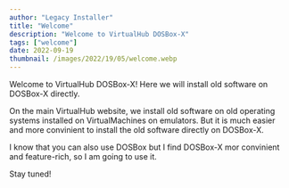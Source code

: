 ```yaml
---
author: "Legacy Installer"
title: "Welcome"
description: "Welcome to VirtualHub DOSBox-X"
tags: ["welcome"]
date: 2022-09-19
thumbnail: /images/2022/19/05/welcome.webp
---
```


Welcome to VirtualHub DOSBox-X! Here we will install old software on DOSBox-X directly.

On the main VirtualHub website, we install old software on old operating systems installed on VirtualMachines on emulators. But it is much easier and more convinient to install the old software directly on DOSBox-X.

I know that you can also use DOSBox but I find DOSBox-X mor convinient and feature-rich, so I am going to use it.

Stay tuned!
